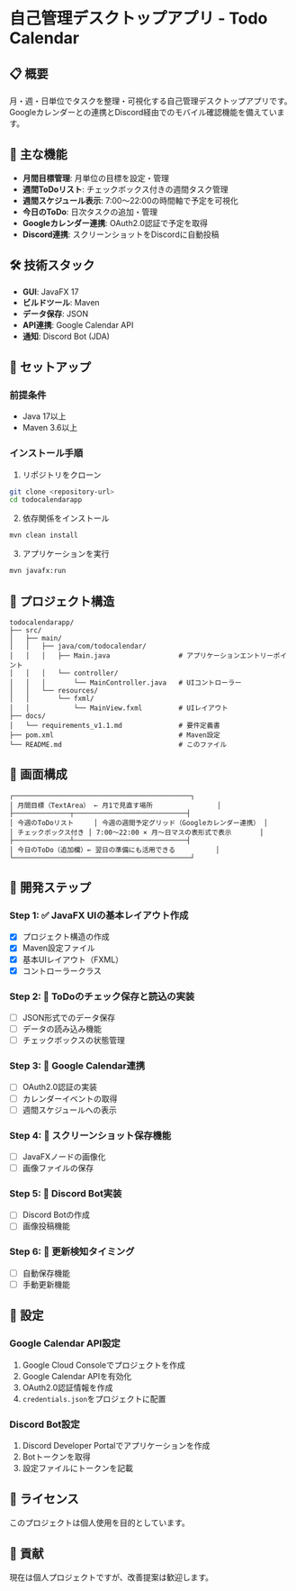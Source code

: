# 自己管理デスクトップアプリ - Todo Calendar

## 📋 概要

月・週・日単位でタスクを整理・可視化する自己管理デスクトップアプリです。
Googleカレンダーとの連携とDiscord経由でのモバイル確認機能を備えています。

## 🎯 主な機能

- **月間目標管理**: 月単位の目標を設定・管理
- **週間ToDoリスト**: チェックボックス付きの週間タスク管理
- **週間スケジュール表示**: 7:00〜22:00の時間軸で予定を可視化
- **今日のToDo**: 日次タスクの追加・管理
- **Googleカレンダー連携**: OAuth2.0認証で予定を取得
- **Discord連携**: スクリーンショットをDiscordに自動投稿

## 🛠️ 技術スタック

- **GUI**: JavaFX 17
- **ビルドツール**: Maven
- **データ保存**: JSON
- **API連携**: Google Calendar API
- **通知**: Discord Bot (JDA)

## 🚀 セットアップ

### 前提条件

- Java 17以上
- Maven 3.6以上

### インストール手順

1. リポジトリをクローン
```bash
git clone <repository-url>
cd todocalendarapp
```

2. 依存関係をインストール
```bash
mvn clean install
```

3. アプリケーションを実行
```bash
mvn javafx:run
```

## 📁 プロジェクト構造

```
todocalendarapp/
├── src/
│   ├── main/
│   │   ├── java/com/todocalendar/
│   │   │   ├── Main.java                 # アプリケーションエントリーポイント
│   │   │   └── controller/
│   │   │       └── MainController.java   # UIコントローラー
│   │   └── resources/
│   │       └── fxml/
│   │           └── MainView.fxml         # UIレイアウト
├── docs/
│   └── requirements_v1.1.md              # 要件定義書
├── pom.xml                               # Maven設定
└── README.md                             # このファイル
```

## 🎨 画面構成

```
┌────────────────────────────────────────────┐
│ 月間目標（TextArea） ← 月1で見直す場所                │
├──────────────┬────────────────────────────┤
│ 今週のToDoリスト     │ 今週の週間予定グリッド（Googleカレンダー連携） │
│ チェックボックス付き │ 7:00〜22:00 × 月〜日マスの表形式で表示       │
├──────────────┴────────────────────────────┤
│ 今日のToDo（追加欄）← 翌日の準備にも活用できる          │
└────────────────────────────────────────────┘
```

## 📝 開発ステップ

### Step 1: ✅ JavaFX UIの基本レイアウト作成
- [x] プロジェクト構造の作成
- [x] Maven設定ファイル
- [x] 基本UIレイアウト（FXML）
- [x] コントローラークラス

### Step 2: 🔄 ToDoのチェック保存と読込の実装
- [ ] JSON形式でのデータ保存
- [ ] データの読み込み機能
- [ ] チェックボックスの状態管理

### Step 3: 🔄 Google Calendar連携
- [ ] OAuth2.0認証の実装
- [ ] カレンダーイベントの取得
- [ ] 週間スケジュールへの表示

### Step 4: 🔄 スクリーンショット保存機能
- [ ] JavaFXノードの画像化
- [ ] 画像ファイルの保存

### Step 5: 🔄 Discord Bot実装
- [ ] Discord Botの作成
- [ ] 画像投稿機能

### Step 6: 🔄 更新検知タイミング
- [ ] 自動保存機能
- [ ] 手動更新機能

## 🔧 設定

### Google Calendar API設定
1. Google Cloud Consoleでプロジェクトを作成
2. Google Calendar APIを有効化
3. OAuth2.0認証情報を作成
4. `credentials.json`をプロジェクトに配置

### Discord Bot設定
1. Discord Developer Portalでアプリケーションを作成
2. Botトークンを取得
3. 設定ファイルにトークンを記載

## 📄 ライセンス

このプロジェクトは個人使用を目的としています。

## 🤝 貢献

現在は個人プロジェクトですが、改善提案は歓迎します。 